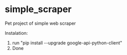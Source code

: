 # simple_scraper
Pet project of simple web scraper

Instalation:
1. run "pip install --upgrade google-api-python-client"
2. Done